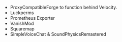 + ProxyCompatibleForge to function behind Velocity.
+ Luckperms
+ Prometheus Exporter
+ VanishMod
+ Squaremap
+ SimpleVoiceChat & SoundPhysicsRemastered